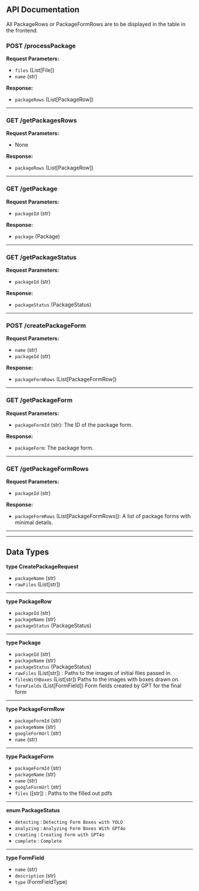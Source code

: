 ## API Documentation

All PackageRows or PackageFormRows are to be displayed in the table in the frontend.

### POST /processPackage
**Request Parameters:**
- `files` (List[File])
- `name` (str)

**Response:**
- `packageRows` (List[PackageRow])

---------------------------------------------------------------------------------------------

### GET /getPackagesRows
**Request Parameters:**
- None

**Response:**
- `packageRows` (List[PackageRow])

---------------------------------------------------------------------------------------------

### GET /getPackage
**Request Parameters:**
- `packageId` (str)

**Response:**
- `package` (Package)

---------------------------------------------------------------------------------------------

### GET /getPackageStatus
**Request Parameters:**
- `packageId` (str)

**Response:**
- `packageStatus` (PackageStatus)

---------------------------------------------------------------------------------------------

### POST /createPackageForm
**Request Parameters:**
- `name` (str)
- `packageId` (str)

**Response:**
- `packageFormRows` (List[PackageFormRow])

---------------------------------------------------------------------------------------------

### GET /getPackageForm
**Request Parameters:**
- `packageFormId` (str): The ID of the package form.

**Response:**
- `packageForm`: The package form.

---------------------------------------------------------------------------------------------

### GET /getPackageFormRows
**Request Parameters:**
- `packageId` (str)

**Response:**
- `packageFormRows` (List[PackageFormRows]): A list of package forms with minimal details.

---------------------------------------------------------------------------------------------
---------------------------------------------------------------------------------------------

## Data Types

**type CreatePackageRequest**
- `packageName` (str)
- `rawFiles` (List[str])

---------------------------------------------------------------------------------------------

**type PackageRow**
- `packageId` (str)
- `packageName` (str)
- `packageStatus` (PackageStatus)

---------------------------------------------------------------------------------------------

**type Package**
- `packageId` (str)
- `packageName` (str)
- `packageStatus` (PackageStatus)
- `rawFiles` (List[str]) :          Paths to the images of initial files passed in.
- `filesWithBoxes` (List[str])      Paths to the images with boxes drawn on.
- `formFields` (List[FormField])    Form fields created by GPT for the final form

---------------------------------------------------------------------------------------------

**type PackageFormRow**
- `packageFormId` (str)
- `packageName` (str)
- `googleFormUrl` (str)
- `name` (str)

---------------------------------------------------------------------------------------------

**type PackageForm**
- `packageFormId` (str)
- `packageName` (str)
- `name` (str)
- `googleFormUrl` (str)
- `files` ([str]) : Paths to the filled out pdfs

---------------------------------------------------------------------------------------------

**enum PackageStatus**
- `detecting` : `Detecting Form Boxes with YOLO`
- `analyzing` : `Analyzing Form Boxes With GPT4o`
- `creating` : `Creating Form with GPT4o`
- `complete` : `Complete`

---------------------------------------------------------------------------------------------

**type FormField**
- `name` (str)
- `description` (str)
- `type` (FormFieldType)
